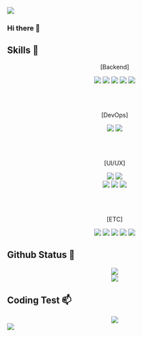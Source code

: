<img src="https://capsule-render.vercel.app/api?type=waving&color=BDBDC8&height=150&section=header" />


### Hi there 👋

## Skills 🔨
<div align=center>
  <p>[Backend]</p>
  <img src=https://img.shields.io/badge/JavaScript-F7DF1E?style=for-the-badge&logo=JavaScript&logoColor=white>
  <img src=https://img.shields.io/badge/Java-ED8B00?style=for-the-badge&logo=openjdk&logoColor=white>
  <img src=https://img.shields.io/badge/Spring-6DB33F?style=for-the-badge&logo=spring&logoColor=white>
  <img src="https://img.shields.io/badge/mysql-4479A1?style=for-the-badge&logo=mysql&logoColor=white">
  <img src="https://img.shields.io/badge/redis-DD0031?style=for-the-badge&logo=redis&logoColor=white">
  
  <br><br>
  <p>[DevOps]</p>
  <img src=https://img.shields.io/badge/Amazon_AWS-232F3E?style=for-the-badge&logo=amazon-aws&logoColor=white>
  
  <img src="https://img.shields.io/badge/github action-000000?style=for-the-badge&logo=githubaction&logoColor=white">
  
  <br><br>
  <p>[UI/UX]</p>
  <img src="https://img.shields.io/badge/Adobe%20Illustrator-FF9A00?style=for-the-badge&logo=adobe%20illustrator&logoColor=white">
  <img src="https://img.shields.io/badge/Adobe%20Photoshop-31A8FF?style=for-the-badge&logo=Adobe%20Photoshop&logoColor=black">
  <br>
  <img src="https://img.shields.io/badge/Adobe%20Premiere%20Pro-9999FF?style=for-the-badge&logo=Adobe%20Premiere%20Pro&logoColor=white">
  <img src="https://img.shields.io/badge/Canva-%2300C4CC.svg?&style=for-the-badge&logo=Canva&logoColor=white">
  <img src="https://img.shields.io/badge/Figma-F24E1E?style=for-the-badge&logo=figma&logoColor=white">

  <br><br>
  <p>[ETC]</p>
  <img src="https://img.shields.io/badge/GitHub-100000?style=for-the-badge&logo=github&logoColor=white">
  <img src="https://img.shields.io/badge/Notion-000000?style=for-the-badge&logo=notion&logoColor=white">
  <img src="https://img.shields.io/badge/Slack-4A154B?style=for-the-badge&logo=slack&logoColor=white">
  <img src="https://img.shields.io/badge/Discord-7289DA?style=for-the-badge&logo=discord&logoColor=white">
  <img src="https://img.shields.io/badge/Zoom-2D8CFF?style=for-the-badge&logo=zoom&logoColor=white">
</div>

## Github Status 🌱
<div align=center>
  <img src=https://github-readme-stats.vercel.app/api/top-langs/?username=ghdnjs18>
  <br>
  <img src=https://github-readme-stats.vercel.app/api?username=ghdnjs18&hide=contribs,prs&show_icons=true&theme=blue-graywhite>
</div>

## Coding Test 📫
<div align=center>
  <img src=http://mazassumnida.wtf/api/v2/generate_badge?boj=ghdnjs18>
</div>


<img src="https://capsule-render.vercel.app/api?type=waving&color=BDBDC8&height=150&section=footer" />
<!--
**ghdnjs18/ghdnjs18** is a ✨ _special_ ✨ repository because its `README.md` (this file) appears on your GitHub profile.

Here are some ideas to get you started:

- 🔭 I’m currently working on ...
- 🌱 I’m currently learning ...
- 👯 I’m looking to collaborate on ...
- 🤔 I’m looking for help with ...
- 💬 Ask me about ...
- 📫 How to reach me: ...
- 😄 Pronouns: ...
- ⚡ Fun fact: ...
-->
